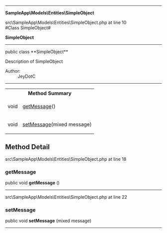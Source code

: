 
- - -

**SampleApp\Models\Entities\SimpleObject**
<div class="location">src\SampleApp\Models\Entities\SimpleObject.php at line 10</div>
#Class SimpleObject#

**SimpleObject**


- - -

<p class="signature">public  class **SimpleObject**</p>

<div class="comment" id="overview_description"><p>Description of SimpleObject</p></div>

<dl>
<dt>Author:</dt>
<dd>JeyDotC</dd>
</dl>

- - -

<table id="summary_method">
<tr><th colspan="2">Method Summary</th></tr>
<tr>
<td class="type">  void</td>
<td class="description"><p class="name"><a href="#getmessage">getMessage</a>()</p></td>
</tr>
<tr>
<td class="type">  void</td>
<td class="description"><p class="name"><a href="#setmessage">setMessage</a>(mixed message)</p></td>
</tr>
</table>

<h2 id="detail_method">Method Detail</h2>
<div class="location">src\SampleApp\Models\Entities\SimpleObject.php at line 18</div>
<h3 id="getMessage()">getMessage</h3>

public  void **getMessage** ()<div class="details">
</div>

- - -

<div class="location">src\SampleApp\Models\Entities\SimpleObject.php at line 22</div>
<h3 id="setMessage()">setMessage</h3>

public  void **setMessage** (mixed message)<div class="details">
</div>

- - -

